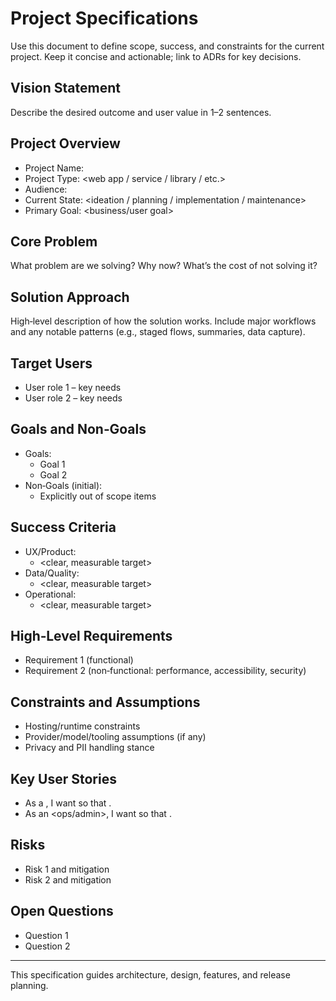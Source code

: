 # Project Specifications

Use this document to define scope, success, and constraints for the current project. Keep it concise and actionable; link to ADRs for key decisions.

## Vision Statement

Describe the desired outcome and user value in 1–2 sentences.

## Project Overview

- Project Name: <name>
- Project Type: <web app / service / library / etc.>
- Audience: <primary users>
- Current State: <ideation / planning / implementation / maintenance>
- Primary Goal: <business/user goal>

## Core Problem

What problem are we solving? Why now? What’s the cost of not solving it?

## Solution Approach

High‑level description of how the solution works. Include major workflows and any notable patterns (e.g., staged flows, summaries, data capture).

## Target Users

- User role 1 – key needs
- User role 2 – key needs

## Goals and Non‑Goals

- Goals:
  - Goal 1
  - Goal 2
- Non‑Goals (initial):
  - Explicitly out of scope items

## Success Criteria

- UX/Product:
  - <clear, measurable target>
- Data/Quality:
  - <clear, measurable target>
- Operational:
  - <clear, measurable target>

## High‑Level Requirements

- Requirement 1 (functional)
- Requirement 2 (non‑functional: performance, accessibility, security)

## Constraints and Assumptions

- Hosting/runtime constraints
- Provider/model/tooling assumptions (if any)
- Privacy and PII handling stance

## Key User Stories

- As a <user>, I want <capability> so that <benefit>.
- As an <ops/admin>, I want <capability> so that <benefit>.

## Risks

- Risk 1 and mitigation
- Risk 2 and mitigation

## Open Questions

- Question 1
- Question 2

---

This specification guides architecture, design, features, and release planning.
